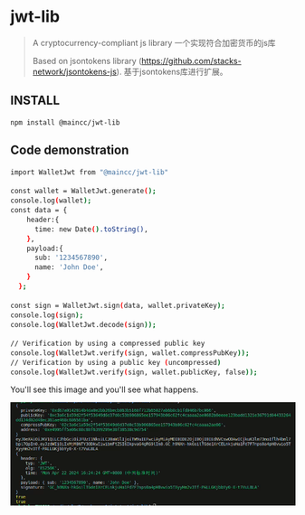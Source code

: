 # jwt-lib

> A cryptocurrency-compliant js library
> 一个实现符合加密货币的js库
>
> Based on jsontokens library (https://github.com/stacks-network/jsontokens-js).
> 基于jsontokens库进行扩展。

## INSTALL

```shell
npm install @maincc/jwt-lib
```

## Code demonstration

```bash
import WalletJwt from "@maincc/jwt-lib"

const wallet = WalletJwt.generate();
console.log(wallet);
const data = {
    header:{
      time: new Date().toString(),
    },
    payload:{
      sub: '1234567890',
      name: 'John Doe',
    }
  };

const sign = WalletJwt.sign(data, wallet.privateKey);
console.log(sign);
console.log(WalletJwt.decode(sign));

// Verification by using a compressed public key
console.log(WalletJwt.verify(sign, wallet.compressPubKey));
// Verification by using a public key (uncompressed)
console.log(WalletJwt.verify(sign, wallet.publicKey, false));
```
You'll see this image and you'll see what happens.

![Test Screenshot](run_result.png)